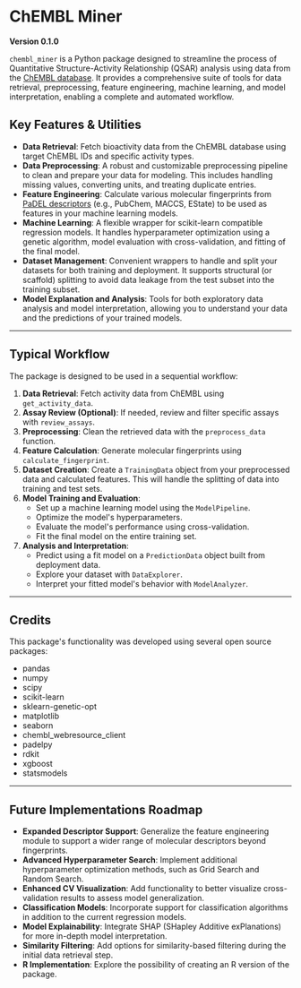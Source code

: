 # ChEMBL Miner

**Version 0.1.0**

`chembl_miner` is a Python package designed to streamline the process of Quantitative Structure-Activity Relationship (QSAR)
analysis using data from the [ChEMBL database](https://www.ebi.ac.uk/chembl/). It provides a comprehensive suite of tools for data retrieval, preprocessing,
feature engineering, machine learning, and model interpretation, enabling a complete and automated workflow.

## Key Features & Utilities

* **Data Retrieval**: Fetch bioactivity data from the ChEMBL database using target ChEMBL IDs and specific activity types.
* **Data Preprocessing**: A robust and customizable preprocessing pipeline to clean and prepare your data for modeling. This includes handling missing values, converting units, and treating duplicate entries.
* **Feature Engineering**: Calculate various molecular fingerprints from [PaDEL descriptors](http://yapcwsoft.com/dd/padeldescriptor/) (e.g., PubChem, MACCS, EState) to be used as features in your machine learning models.
* **Machine Learning**: A flexible wrapper for scikit-learn compatible regression models. It handles hyperparameter optimization using a genetic algorithm, model evaluation with cross-validation, and fitting of the final model.
* **Dataset Management**: Convenient wrappers to handle and split your datasets for both training and deployment. It supports structural (or scaffold) splitting to avoid data leakage from the test subset into the training subset.
* **Model Explanation and Analysis**: Tools for both exploratory data analysis and model interpretation, allowing you to understand your data and the predictions of your trained models.

---

## Typical Workflow

The package is designed to be used in a sequential workflow:

1.  **Data Retrieval**: Fetch activity data from ChEMBL using `get_activity_data`.
2.  **Assay Review (Optional)**: If needed, review and filter specific assays with `review_assays`.
3.  **Preprocessing**: Clean the retrieved data with the `preprocess_data` function.
4.  **Feature Calculation**: Generate molecular fingerprints using `calculate_fingerprint`.
5.  **Dataset Creation**: Create a `TrainingData` object from your preprocessed data and calculated features. This will handle the splitting of data into training and test sets.
6.  **Model Training and Evaluation**:
    * Set up a machine learning model using the `ModelPipeline`.
    * Optimize the model's hyperparameters.
    * Evaluate the model's performance using cross-validation.
    * Fit the final model on the entire training set.
7.  **Analysis and Interpretation**:
    * Predict using a fit model on a `PredictionData` object built from deployment data.
    * Explore your dataset with `DataExplorer`.
    * Interpret your fitted model's behavior with `ModelAnalyzer`.

---

## Credits

This package's functionality was developed using several open source packages:
* pandas
* numpy
* scipy
* scikit-learn
* sklearn-genetic-opt
* matplotlib
* seaborn
* chembl_webresource_client
* padelpy
* rdkit
* xgboost
* statsmodels

---

## Future Implementations Roadmap


* **Expanded Descriptor Support**: Generalize the feature engineering module to support a wider range of molecular descriptors beyond fingerprints.
* **Advanced Hyperparameter Search**: Implement additional hyperparameter optimization methods, such as Grid Search and Random Search.
* **Enhanced CV Visualization**: Add functionality to better visualize cross-validation results to assess model generalization.
* **Classification Models**: Incorporate support for classification algorithms in addition to the current regression models.
* **Model Explainability**: Integrate SHAP (SHapley Additive exPlanations) for more in-depth model interpretation.
* **Similarity Filtering**: Add options for similarity-based filtering during the initial data retrieval step.
* **R Implementation**: Explore the possibility of creating an R version of the package.